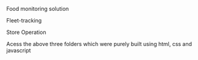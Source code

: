 Food monitoring solution

Fleet-tracking

Store Operation

Acess the above three folders which were purely built using html, css and javascript
